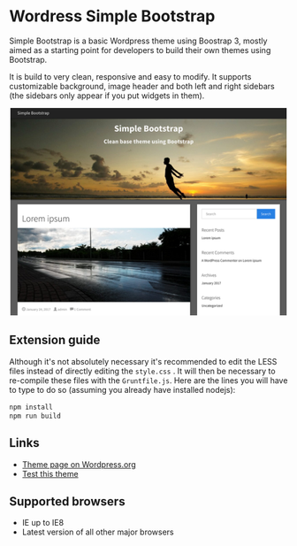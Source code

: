 # Wordress Simple Bootstrap

Simple Bootstrap is a basic Wordpress theme using Boostrap 3, mostly aimed as a starting point for developers to build their own themes using Bootstrap.

It is build to very clean, responsive and easy to modify. It supports customizable background, image header and both left and right sidebars (the sidebars only appear if you put widgets in them).

<p align="center">
  <img src="./screenshot.png" width="500px">
</p>

## Extension guide

Although it's not absolutely necessary it's recommended to edit the LESS files instead of directly editing the `style.css` . It will then be necessary to re-compile these files with the `Gruntfile.js`. Here are the lines you will have to type to do so (assuming you already have installed nodejs):

```
npm install
npm run build
```

## Links

* [Theme page on Wordpress.org](https://wordpress.org/themes/simple-bootstrap/)
* [Test this theme](https://wp-themes.com/simple-bootstrap/)

## Supported browsers

- IE up to IE8
- Latest version of all other major browsers

